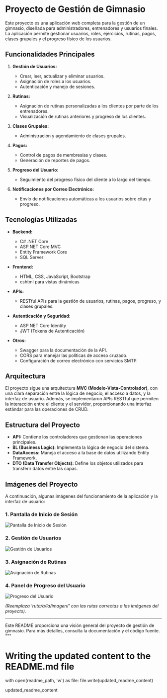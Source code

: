 # Proyecto de Gestión de Gimnasio

Este proyecto es una aplicación web completa para la gestión de un gimnasio, diseñada para administradores, entrenadores y usuarios finales. La aplicación permite gestionar usuarios, roles, ejercicios, rutinas, pagos, clases grupales y el progreso físico de los usuarios.

## Funcionalidades Principales

1. **Gestión de Usuarios:**
   - Crear, leer, actualizar y eliminar usuarios.
   - Asignación de roles a los usuarios.
   - Autenticación y manejo de sesiones.

2. **Rutinas:**
   - Asignación de rutinas personalizadas a los clientes por parte de los entrenadores.
   - Visualización de rutinas anteriores y progreso de los clientes.

3. **Clases Grupales:**
   - Administración y agendamiento de clases grupales.

4. **Pagos:**
   - Control de pagos de membresías y clases.
   - Generación de reportes de pagos.

5. **Progreso del Usuario:**
   - Seguimiento del progreso físico del cliente a lo largo del tiempo.

6. **Notificaciones por Correo Electrónico:**
   - Envío de notificaciones automáticas a los usuarios sobre citas y progreso.

## Tecnologías Utilizadas

- **Backend:**
  - C# .NET Core
  - ASP.NET Core MVC
  - Entity Framework Core
  - SQL Server

- **Frontend:**
  - HTML, CSS, JavaScript, Bootstrap
  - cshtml para vistas dinámicas

- **APIs:**
  - RESTful APIs para la gestión de usuarios, rutinas, pagos, progreso, y clases grupales.

- **Autenticación y Seguridad:**
  - ASP.NET Core Identity
  - JWT (Tokens de Autenticación)

- **Otros:**
  - Swagger para la documentación de la API.
  - CORS para manejar las políticas de acceso cruzado.
  - Configuración de correo electrónico con servicios SMTP.

## Arquitectura

El proyecto sigue una arquitectura **MVC (Modelo-Vista-Controlador)**, con una clara separación entre la lógica de negocio, el acceso a datos, y la interfaz de usuario. Además, se implementaron APIs RESTful que permiten la interacción entre el cliente y el servidor, proporcionando una interfaz estándar para las operaciones de CRUD.

## Estructura del Proyecto

- **API:** Contiene los controladores que gestionan las operaciones principales.
- **BL (Business Logic):** Implementa la lógica de negocio del sistema.
- **DataAccess:** Maneja el acceso a la base de datos utilizando Entity Framework.
- **DTO (Data Transfer Objects):** Define los objetos utilizados para transferir datos entre las capas.

## Imágenes del Proyecto

A continuación, algunas imágenes del funcionamiento de la aplicación y la interfaz de usuario:

### 1. Pantalla de Inicio de Sesión
![Pantalla de Inicio de Sesión](ruta/a/la/imagen/login.png)

### 2. Gestión de Usuarios
![Gestión de Usuarios](ruta/a/la/imagen/usuarios.png)

### 3. Asignación de Rutinas
![Asignación de Rutinas](ruta/a/la/imagen/rutinas.png)

### 4. Panel de Progreso del Usuario
![Progreso del Usuario](ruta/a/la/imagen/progreso.png)

_(Reemplaza 'ruta/a/la/imagen/' con las rutas correctas a las imágenes del proyecto)._

---

Este README proporciona una visión general del proyecto de gestión de gimnasio. Para más detalles, consulta la documentación y el código fuente.
"""

# Writing the updated content to the README.md file
with open(readme_path, 'w') as file:
    file.write(updated_readme_content)

updated_readme_content
